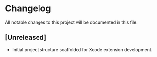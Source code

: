 # Changelog

All notable changes to this project will be documented in this file.

## [Unreleased]
- Initial project structure scaffolded for Xcode extension development.